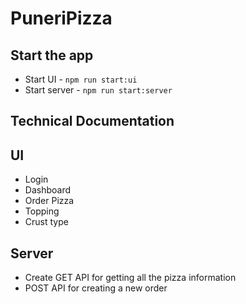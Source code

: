 # PuneriPizza

## Start the app

- Start UI - `npm run start:ui`
- Start server - `npm run start:server`

## Technical Documentation

## UI

- Login
- Dashboard
- Order Pizza
- Topping
- Crust type

## Server

- Create GET API for getting all the pizza information
- POST API for creating a new order



